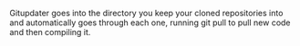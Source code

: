 Gitupdater goes into the directory you keep your cloned repositories into and automatically goes through each one, running git pull to pull new code and then compiling it.
